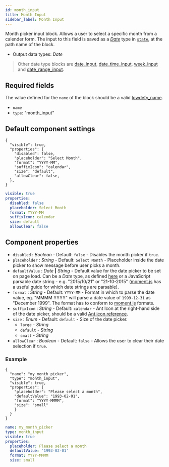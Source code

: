 ```yaml
---
id: month_input
title: Month Input
sidebar_label: Month Input
---
```


Month picker input block. Allows a user to select a specific month from a calender form.
The input to this field is saved as a [_Date_](date_input.md#date-type) type in [`state`](concepts/state.md), at the path name of the block.

- Output data types: _Date_

> Other date type blocks are [date_input](date_input.md), [date_time_input](date_time_input.md), [week_input](week_input.md) and [date_range_input](date_range_input.md).

## Required fields

The value defined for the `name` of the block should be a valid [lowdefy_name](concepts/lowdefy-file.md#names-and-ids).

- `name`
- `type`: "month_input"

## Default component settings

<!--DOCUSAURUS_CODE_TABS-->
<!--JSON-->

```json5
{
  "visible": true,
  "properties": {
    "disabled": false,
    "placeholder": "Select Month",
    "format": "YYYY-MM",
    "suffixIcon": "calendar",
    "size": "default",
    "allowClear": false,
  },
}
```

<!--YAML-->

```yaml
visible: true
properties:
  disabled: false
  placeholder: Select Month
  format: YYYY-MM
  suffixIcon: calendar
  size: default
  allowClear: false
```

<!--END_DOCUSAURUS_CODE_TABS-->

## Component properties

- `disabled` : _Boolean_ - Default: `false` - Disables the month picker if `true`.
- `placeholder` : _String_ - Default: `Select Month` - Placeholder inside the date picker to show message before user picks a month.
- `defaultValue` : _Date_ **|** _String_ - Default value for the date picker to be set on page load. Can be a _Date_ type, as defined [here](date_input.md#date-type) or a JavaScript parsable date string - e.g. "2015/10/21" or "21-10-2015" ([moment.js](https://momentjs.com/docs/#/parsing/string/) has a useful guide for which date strings are parsable).
- `format` : _String_ - Default: `YYYY-MM` - Format in which to parse the date value, eg. "MMMM YYYY" will parse a date value of `1999-12-31` as "December 1999". The format has to conform to [moment.js](https://momentjs.com/docs/#/parsing/string-format/) formats.
- `suffixIcon` : _String_ - Default: `calendar` - Ant Icon at the right-hand side of the date picker, should be a valid [Ant icon reference](https://ant.design/components/icon/).
- `size` : _Enum_ - Default: `default` - Size of the date picker.
  - `large` - _String_
  - `default` - _String_
  - `small` - _String_
- `allowClear` : _Boolean_ - Default: `false` - Allows the user to clear their date selection if `true`.

### Example

<!--DOCUSAURUS_CODE_TABS-->
<!--JSON-->

```json5
{
  "name": "my_month_picker",
  "type": "month_input",
  "visible": true,
  "properties": {
    "placeholder": "Please select a month",
    "defaultValue": "1993-02-01",
    "format": "YYYY-MMMM",
    "size": "small"
    }
  }
}
```

<!--YAML-->

```yaml
name: my_month_picker
type: month_input
visible: true
properties:
  placeholder: Please select a month
  defaultValue: '1993-02-01'
  format: YYYY-MMMM
  size: small
```

<!--END_DOCUSAURUS_CODE_TABS-->
